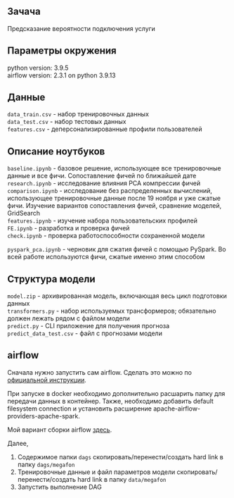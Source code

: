 ## Зачача
Предсказание вероятности подключения услуги


## Параметры окружения
python version: 3.9.5<br>
airflow version: 2.3.1 on python 3.9.13


## Данные
`data_train.csv` - набор тренировочных данных<br>
`data_test.csv` - набор тестовых данных<br>
`features.csv` - деперсонализированные профили пользователей<br>


## Описание ноутбуков
`baseline.ipynb` - базовое решение, использующее все тренировочные данные и все фичи. Сопоставление фичей по ближайшей дате<br>
`research.ipynb` - исследование влияния PCA компрессии фичей<br>
`comparison.ipynb` - исследование без распределенных вычислений, использующее тренировочные данные после 19 ноября и уже сжатые фичи. Изучение вариантов сопоставления фичей, сравнение моделей, GridSearch<br>
`features.ipynb` - изучение набора пользовательских профилей<br>
`FE.ipynb` - разработка и проверка фичей<br>
`check.ipynb` - проверка работоспособности сохраненной модели<br>

`pyspark_pca.ipynb` - черновик для сжатия фичей с помощью PySpark. Во всей работе используются фичи, сжатые именно этим способом<br>


## Структура модели
`model.zip` - архивированная модель, включающая весь цикл подготовки данных<br>
`transformers.py` - набор используемых трансформеров; обязательно должен лежать рядом с файлом модели<br>
`predict.py` - CLI приложение для получения прогноза<br>
`predict_data_test.csv` - файл с прогнозами модели<br>


## airflow
Сначала нужно запустить сам airflow. Сделать это можно по 
<a href="https://airflow.apache.org/docs/apache-airflow/stable/start/">официальной инструкции</a>.

При запуске в docker необходимо дополнительно расшарить папку для передачи данных в контейнер.
Также, необходимо добавить default filesystem connection и установить расширение apache-airflow-providers-apache-spark.

Мой вариант сборки airflow <a href="https://github.com/j2cry/local-airflow">здесь</a>.

Далее,
1. Содержимое папки `dags` скопировать/перенести/создать hard link в папку `dags/megafon`
2. Тренировочные данные и файл параметров модели скопировать/перенести/создать hard link в папку `data/megafon`
3. Запустить выполнение DAG
